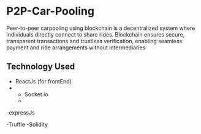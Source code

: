 # P2P-Car-Pooling
Peer-to-peer carpooling using blockchain is a decentralized system where individuals directly connect to share rides. Blockchain ensures secure, transparent transactions and trustless verification, enabling seamless payment and ride arrangements without intermediaries


## Technology Used
- ReactJs (for frontEnd)
- - Socket.io
  -  

-expressJs

-Truffle
-Solidity 
